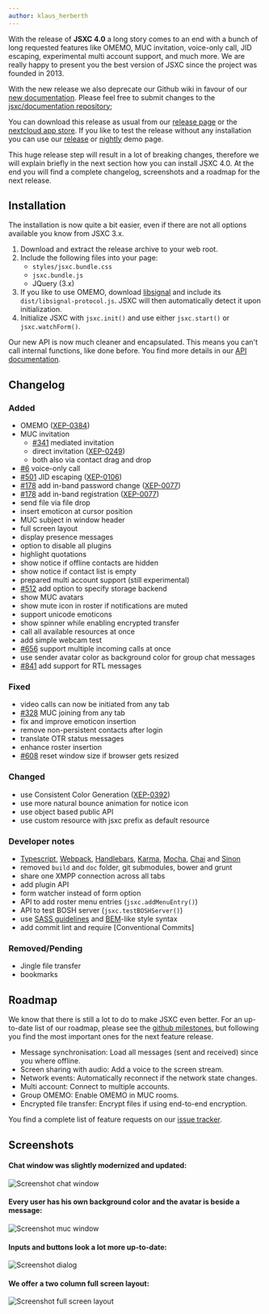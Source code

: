 ```yaml
---
author: klaus_herberth
---
```


With the release of **JSXC 4.0** a long story comes to an end with a bunch of
long requested features like OMEMO, MUC invitation, voice-only call, JID
escaping, experimental multi account support, and much more. We are really happy
to present you the best version of JSXC since the project was founded in 2013.

With the new release we also deprecate our Github wiki in favour of our [new documentation](https://jsxc.readthedocs.io).
Please feel free to submit changes to the [jsxc/documentation repository](https://github.com/jsxc/documentation);

You can download this release as usual from our [release page](https://github.com/jsxc/jsxc/releases)
or the [nextcloud app store](https://apps.nextcloud.com/apps/ojsxc). If you like to test the release
without any installation you can use our [release](https://www.jsxc.org/example/) or
[nightly](https://www.jsxc.org/example-nightly/) demo page.

This huge release step will result in a lot of breaking changes, therefore we
will explain briefly in the next section how you can install JSXC 4.0. At the end you
will find a complete changelog, screenshots and a roadmap for the next release.

## Installation
The installation is now quite a bit easier, even if there are not all options available you know from JSXC 3.x.

1. Download and extract the release archive to your web root.
2. Include the following files into your page:
   - `styles/jsxc.bundle.css`
   - `jsxc.bundle.js`
   - JQuery (3.x)
3. If you like to use OMEMO, download [libsignal] and include its `dist/libsignal-protocol.js`.
   JSXC will then automatically detect it upon initialization.
4. Initialize JSXC with `jsxc.init()` and use either `jsxc.start()` or `jsxc.watchForm()`.

Our new API is now much cleaner and encapsulated. This means you can't call
internal functions, like done before. You find more details in our
[API documentation](https://jsxc.readthedocs.io/en/latest/api.html).

## Changelog
### Added
- OMEMO ([XEP-0384])
- MUC invitation
    - [#341](https://github.com/jsxc/jsxc/issues/341) mediated invitation
    - direct invitation ([XEP-0249])
    - both also via contact drag and drop
- [#6](https://github.com/jsxc/jsxc/issues/6) voice-only call
- [#501](https://github.com/jsxc/jsxc/issues/501) JID escaping ([XEP-0106])
- [#178](https://github.com/jsxc/jsxc/issues/178) add in-band password change ([XEP-0077])
- [#178](https://github.com/jsxc/jsxc/issues/178) add in-band registration ([XEP-0077])
- send file via file drop
- insert emoticon at cursor position
- MUC subject in window header
- full screen layout
- display presence messages
- option to disable all plugins
- highlight quotations
- show notice if offline contacts are hidden
- show notice if contact list is empty
- prepared multi account support (still experimental)
- [#512](https://github.com/jsxc/jsxc/issues/512) add option to specify storage backend
- show MUC avatars
- show mute icon in roster if notifications are muted
- support unicode emoticons
- show spinner while enabling encrypted transfer
- call all available resources at once
- add simple webcam test
- [#656](https://github.com/jsxc/jsxc/issues/656) support multiple incoming calls at once
- use sender avatar color as background color for group chat messages
- [#841](https://github.com/jsxc/jsxc/issues/841) add support for RTL messages

### Fixed
- video calls can now be initiated from any tab
- [#328](https://github.com/jsxc/jsxc/issues/328) MUC joining from any tab
- fix and improve emoticon insertion
- remove non-persistent contacts after login
- translate OTR status messages
- enhance roster insertion
- [#608](https://github.com/jsxc/jsxc/issues/608) reset window size if browser gets resized

### Changed
- use Consistent Color Generation ([XEP-0392])
- use more natural bounce animation for notice icon
- use object based public API
- use custom resource with jsxc prefix as default resource

### Developer notes
- [Typescript], [Webpack], [Handlebars], [Karma], [Mocha], [Chai] and [Sinon]
- removed `build` and `doc` folder, git submodules, bower and grunt
- share one XMPP connection across all tabs
- add plugin API
- form watcher instead of form option
- API to add roster menu entries (`jsxc.addMenuEntry()`)
- API to test BOSH server (`jsxc.testBOSHServer()`)
- use [SASS guidelines] and [BEM]-like style syntax
- add commit lint and require [Conventional Commits]

### Removed/Pending
- Jingle file transfer
- bookmarks

## Roadmap
We know that there is still a lot to do to make JSXC even better. For an
up-to-date list of our roadmap, please see the [github milestones](https://github.com/jsxc/jsxc/milestone/14),
but following you find the most important ones for the next feature release.

- Message synchronisation: Load all messages (sent and received) since you where offline.
- Screen sharing with audio: Add a voice to the screen stream.
- Network events: Automatically reconnect if the network state changes.
- Multi account: Connect to multiple accounts.
- Group OMEMO: Enable OMEMO in MUC rooms.
- Encrypted file transfer: Encrypt files if using end-to-end encryption.

You find a complete list of feature requests on our [issue tracker](https://github.com/jsxc/jsxc/labels/enhancement).

## Screenshots
#### Chat window was slightly modernized and updated:
![Screenshot chat window]({{site.url}}/assets/v4.0.0/chat-window.png)

#### Every user has his own background color and the avatar is beside a message:
![Screenshot muc window]({{site.url}}/assets/v4.0.0/muc-window.png)

#### Inputs and buttons look a lot more up-to-date:
![Screenshot dialog]({{site.url}}/assets/v4.0.0/dialog.png)

#### We offer a two column full screen layout:
![Screenshot full screen layout]({{site.url}}/assets/v4.0.0/fullscreen-two-column.png)


[libsignal]: https://github.com/signalapp/libsignal-protocol-javascript
[SASS guidelines]: https://sass-guidelin.es
[BEM]: https://en.bem.info/methodology/
[Typescript]: http://www.typescriptlang.org
[Webpack]: https://webpack.js.org
[Handlebars]: https://handlebarsjs.com
[Karma]: http://karma-runner.github.io/2.0/index.html
[Mocha]: https://mochajs.org
[Chai]: https://www.chaijs.com
[Sinon]: https://sinonjs.org
[XEP-0392]: https://xmpp.org/extensions/xep-0392.html
[XEP-0077]: https://xmpp.org/extensions/xep-0077.html
[XEP-0106]: https://xmpp.org/extensions/xep-0106.html
[XEP-0249]: https://xmpp.org/extensions/xep-0249.html
[XEP-0384]: https://xmpp.org/extensions/xep-0384.html
